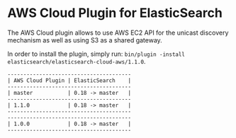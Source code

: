 AWS Cloud Plugin for ElasticSearch
==================================

The AWS Cloud plugin allows to use AWS EC2 API for the unicast discovery mechanism as well as using S3 as a shared gateway.

In order to install the plugin, simply run: `bin/plugin -install elasticsearch/elasticsearch-cloud-aws/1.1.0`.

    ---------------------------------------
    | AWS Cloud Plugin | ElasticSearch    |
    ---------------------------------------
    | master           | 0.18 -> master   |
    ---------------------------------------
    | 1.1.0            | 0.18 -> master   |
    ---------------------------------------
    ---------------------------------------
    | 1.0.0            | 0.18 -> master   |
    ---------------------------------------


